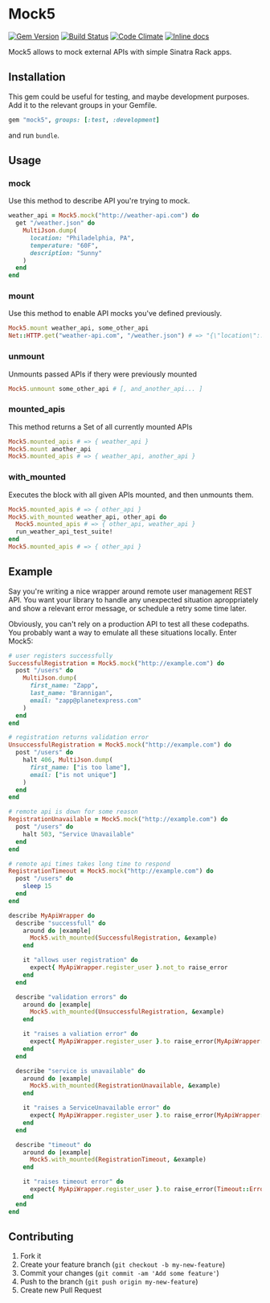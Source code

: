 # Mock5
[![Gem Version](https://img.shields.io/gem/v/mock5.svg)](https://rubygems.org/gems/mock5)
[![Build Status](https://img.shields.io/travis/rwz/mock5.svg)](http://travis-ci.org/rwz/mock5)
[![Code Climate](https://img.shields.io/codeclimate/github/rwz/mock5.svg)](https://codeclimate.com/github/rwz/mock5)
[![Inline docs](http://inch-pages.github.io/github/rwz/mock5.svg)](http://inch-pages.github.io/github/rwz/mock5)

Mock5 allows to mock external APIs with simple Sinatra Rack apps.

## Installation

This gem could be useful for testing, and maybe development purposes.
Add it to the relevant groups in your Gemfile.

```ruby
gem "mock5", groups: [:test, :development]
```

and run `bundle`.

## Usage

### mock
Use this method to describe API you're trying to mock.

```ruby
weather_api = Mock5.mock("http://weather-api.com") do
  get "/weather.json" do
    MultiJson.dump(
      location: "Philadelphia, PA",
      temperature: "60F",
      description: "Sunny"
    )
  end
end
```

### mount
Use this method to enable API mocks you've defined previously.

```ruby
Mock5.mount weather_api, some_other_api
Net::HTTP.get("weather-api.com", "/weather.json") # => "{\"location\":...
```

### unmount
Unmounts passed APIs if thery were previously mounted

```ruby
Mock5.unmount some_other_api # [, and_another_api... ]
```

### mounted_apis
This method returns a Set of all currently mounted APIs

```ruby
Mock5.mounted_apis # => { weather_api }
Mock5.mount another_api
Mock5.mounted_apis # => { weather_api, another_api }
```

### with_mounted
Executes the block with all given APIs mounted, and then unmounts them.

```ruby
Mock5.mounted_apis # => { other_api }
Mock5.with_mounted weather_api, other_api do
  Mock5.mounted_apis # => { other_api, weather_api }
  run_weather_api_test_suite!
end
Mock5.mounted_apis # => { other_api }
```

## Example

Say you're writing a nice wrapper around remote user management REST API.
You want your library to handle any unexpected situation aproppriately and
show a relevant error message, or schedule a retry some time later.

Obviously, you can't rely on a production API to test all these codepaths. You
probably want a way to emulate all these situations locally. Enter Mock5:

```ruby
# user registers successfully
SuccessfulRegistration = Mock5.mock("http://example.com") do
  post "/users" do
    MultiJson.dump(
      first_name: "Zapp",
      last_name: "Brannigan",
      email: "zapp@planetexpress.com"
    )
  end
end

# registration returns validation error
UnsuccessfulRegistration = Mock5.mock("http://example.com") do
  post "/users" do
    halt 406, MultiJson.dump(
      first_name: ["is too lame"],
      email: ["is not unique"]
    )
  end
end

# remote api is down for some reason
RegistrationUnavailable = Mock5.mock("http://example.com") do
  post "/users" do
    halt 503, "Service Unavailable"
  end
end

# remote api times takes long time to respond
RegistrationTimeout = Mock5.mock("http://example.com") do
  post "/users" do
    sleep 15
  end
end

describe MyApiWrapper do
  describe "successfull" do
    around do |example|
      Mock5.with_mounted(SuccessfulRegistration, &example)
    end

    it "allows user registration" do
      expect{ MyApiWrapper.register_user }.not_to raise_error
    end
  end

  describe "validation errors" do
    around do |example|
      Mock5.with_mounted(UnsuccessfulRegistration, &example)
    end

    it "raises a valiation error" do
      expect{ MyApiWrapper.register_user }.to raise_error(MyApiWrapper::ValidationError)
    end
  end

  describe "service is unavailable" do
    around do |example|
      Mock5.with_mounted(RegistrationUnavailable, &example)
    end

    it "raises a ServiceUnavailable error" do
      expect{ MyApiWrapper.register_user }.to raise_error(MyApiWrapper::ServiceUnavailable)
    end
  end

  describe "timeout" do
    around do |example|
      Mock5.with_mounted(RegistrationTimeout, &example)
    end

    it "raises timeout error" do
      expect{ MyApiWrapper.register_user }.to raise_error(Timeout::Error)
    end
  end
end
```

## Contributing

1. Fork it
2. Create your feature branch (`git checkout -b my-new-feature`)
3. Commit your changes (`git commit -am 'Add some feature'`)
4. Push to the branch (`git push origin my-new-feature`)
5. Create new Pull Request
